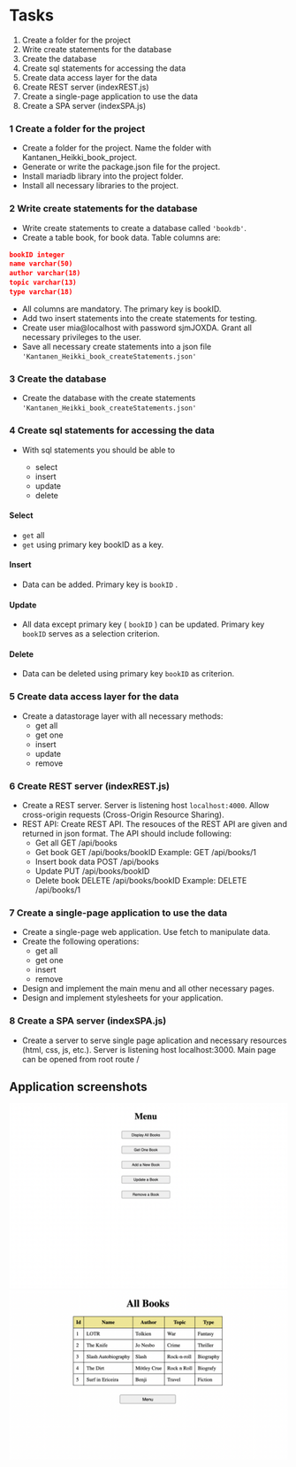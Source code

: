 # Tasks

1. Create a folder for the project
2. Write create statements for the database
3. Create the database
4. Create sql statements for accessing the data
5. Create data access layer for the data
6. Create REST server (indexREST.js)
7. Create a single-page application to use the data
8. Create a SPA server (indexSPA.js)

### 1 Create a folder for the project

- Create a folder for the project. Name the folder with Kantanen_Heikki_book_project.
- Generate or write the package.json file for the project.
- Install mariadb library into the project folder.
- Install all necessary libraries to the project.

### 2 Write create statements for the database

- Write create statements to create a database called `'bookdb'`.
- Create a table book, for book data. Table columns are:

```json
bookID integer
name varchar(50)
author varchar(18)
topic varchar(13)
type varchar(18)
```

- All columns are mandatory. The primary key is bookID.
- Add two insert statements into the create statements for testing.
- Create user mia@localhost with password sjmJOXDA. Grant all necessary privileges to the user.
- Save all necessary create statements into a json file `'Kantanen_Heikki_book_createStatements.json'`

### 3 Create the database

- Create the database with the create statements `'Kantanen_Heikki_book_createStatements.json'`

### 4 Create sql statements for accessing the data

- With sql statements you should be able to

  - select
  - insert
  - update
  - delete

#### Select

- `get` all
- `get` using primary key bookID as a key.

#### Insert

- Data can be added. Primary key is `bookID` .

#### Update

- All data except primary key ( `bookID` ) can be updated. Primary key `bookID` serves as a selection criterion.

#### Delete

- Data can be deleted using primary key `bookID` as criterion.

### 5 Create data access layer for the data

- Create a datastorage layer with all necessary methods:
  - get all
  - get one
  - insert
  - update
  - remove

### 6 Create REST server (indexREST.js)

- Create a REST server. Server is listening host `localhost:4000`. Allow cross-origin requests (Cross-Origin Resource Sharing).
- REST API:
  Create REST API. The resouces of the REST API are given and returned in json format. The API should include following:
  - Get all
    GET /api/books
  - Get book
    GET /api/books/bookID Example: GET /api/books/1
  - Insert book data
    POST /api/books
  - Update
    PUT /api/books/bookID
  - Delete book
    DELETE /api/books/bookID Example: DELETE /api/books/1

### 7 Create a single-page application to use the data

- Create a single-page web application. Use fetch to manipulate data.
- Create the following operations:
  - get all
  - get one
  - insert
  - remove
- Design and implement the main menu and all other necessary pages.
- Design and implement stylesheets for your application.

### 8 Create a SPA server (indexSPA.js)

- Create a server to serve single page aplication and necessary resources (html, css, js, etc.). Server is listening host localhost:3000. Main page can be opened from root route /

## Application screenshots

![Screenshot of the menu](Screenshot_menu.png)
![Screenshot of all books](Screenshot_allbooks.png)

